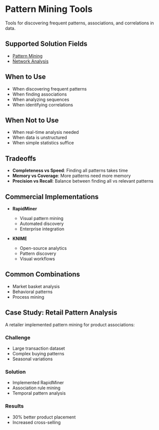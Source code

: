 # Pattern Mining Tools

Tools for discovering frequent patterns, associations, and correlations in data.

## Supported Solution Fields

- [Pattern Mining](../solutions/pattern-mining)
- [Network Analysis](../solutions/network-analysis)

## When to Use

- When discovering frequent patterns
- When finding associations
- When analyzing sequences
- When identifying correlations

## When Not to Use

- When real-time analysis needed
- When data is unstructured
- When simple statistics suffice

## Tradeoffs

- **Completeness vs Speed**: Finding all patterns takes time
- **Memory vs Coverage**: More patterns need more memory
- **Precision vs Recall**: Balance between finding all vs relevant patterns

## Commercial Implementations

- **RapidMiner**

  - Visual pattern mining
  - Automated discovery
  - Enterprise integration

- **KNIME**
  - Open-source analytics
  - Pattern discovery
  - Visual workflows

## Common Combinations

- Market basket analysis
- Behavioral patterns
- Process mining

## Case Study: Retail Pattern Analysis

A retailer implemented pattern mining for product associations:

### Challenge

- Large transaction dataset
- Complex buying patterns
- Seasonal variations

### Solution

- Implemented RapidMiner
- Association rule mining
- Temporal pattern analysis

### Results

- 30% better product placement
- Increased cross-selling

